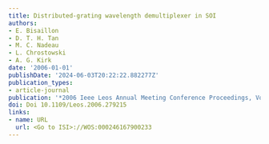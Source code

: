```yaml
---
title: Distributed-grating wavelength demultiplexer in SOI
authors:
- E. Bisaillon
- D. T. H. Tan
- M. C. Nadeau
- L. Chrostowski
- A. G. Kirk
date: '2006-01-01'
publishDate: '2024-06-03T20:22:22.882277Z'
publication_types:
- article-journal
publication: '*2006 Ieee Leos Annual Meeting Conference Proceedings, Vols 1 and 2*'
doi: Doi 10.1109/Leos.2006.279215
links:
- name: URL
  url: <Go to ISI>://WOS:000246167900233
---
```

